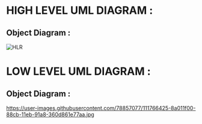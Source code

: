 # HIGH LEVEL UML DIAGRAM :

## Object Diagram :

![HLR](https://user-images.githubusercontent.com/78854464/111862178-9d6ac380-8979-11eb-8d51-235f4261faee.png)




# LOW LEVEL UML DIAGRAM :

## Object Diagram :

https://user-images.githubusercontent.com/78857077/111766425-8a011f00-88cb-11eb-91a8-360d861e77aa.jpg


